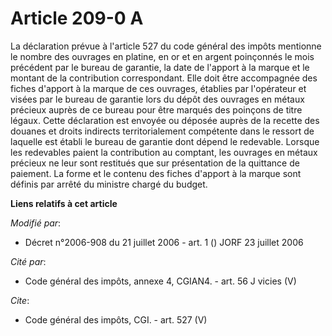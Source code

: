 # Article 209-0 A

La déclaration prévue à l'article 527 du code général des impôts mentionne le nombre des ouvrages en platine, en or et en
argent poinçonnés le mois précédent par le bureau de garantie, la date de l'apport à la marque et le montant de la
contribution correspondant. Elle doit être accompagnée des fiches d'apport à la marque de ces ouvrages, établies par
l'opérateur et visées par le bureau de garantie lors du dépôt des ouvrages en métaux précieux auprès de ce bureau pour être
marqués des poinçons de titre légaux. Cette déclaration est envoyée ou déposée auprès de la recette des douanes et droits
indirects territorialement compétente dans le ressort de laquelle est établi le bureau de garantie dont dépend le redevable.
Lorsque les redevables paient la contribution au comptant, les ouvrages en métaux précieux ne leur sont restitués que sur
présentation de la quittance de paiement. La forme et le contenu des fiches d'apport à la marque sont définis par arrêté du
ministre chargé du budget.

**Liens relatifs à cet article**

_Modifié par_:

  - Décret n°2006-908 du 21 juillet 2006 - art. 1 () JORF 23 juillet 2006

_Cité par_:

  - Code général des impôts, annexe 4, CGIAN4. - art. 56 J vicies (V)

_Cite_:

  - Code général des impôts, CGI. - art. 527 (V)
